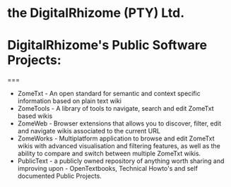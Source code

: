 the DigitalRhizome (PTY) Ltd.
===================

DigitalRhizome's Public Software Projects:
===
===

* ZomeTxt - An open standard for semantic and context specific information based on plain text wiki
* ZomeTools - A library of tools to navigate, search and edit ZomeTxt based wikis
* ZomeWeb - Browser extensions that allows you to discover, filter, edit and navigate wikis associated to the current URL
* ZomeWorks - Multiplatform application to browse and edit ZomeTxt wikis with advanced visualisation and filtering features, as well as the ability to compare and switch between multiple ZomeTxt wikis.
* PublicText - a publicly owned repository of anything worth sharing and improving upon - OpenTextbooks, Technical Howto's and self documented Public Projects.
